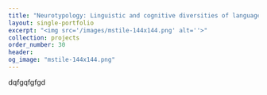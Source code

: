 ```yaml
---
title: "Neurotypology: Linguistic and cognitive diversities of language processing"
layout: single-portfolio
excerpt: "<img src='/images/mstile-144x144.png' alt=''>"
collection: projects
order_number: 30
header:
og_image: "mstile-144x144.png"
---
```


dqfgqfgfgd

